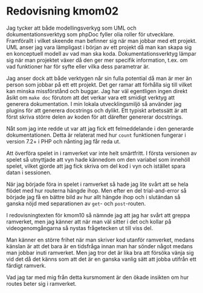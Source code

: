 ---
---

# Redovisning kmom02

Jag tycker att både modellingsverkyg som UML och dokumentationsverktyg som
phpDoc fyller olia roller för utvecklare. Framförallt i vilket skeende man
befinner sig när man jobbar med ett projekt. UML anser jag vara lämpligast i
början av ett projekt då man kan skapa sig en konceptuell modell av vad man ska
koda. Dokumentationsverktyg lämpar sig när man projektet växer då den ger mer
specifik information, t.ex. om vad funktioner har för syfte eller vilka dess
parametrar är.

Jag anser dock att både verktygen når sin fulla potential då man är mer än
person som jobbar på ett ett projekt. Det ger ramar att förhålla sig till vilket
kan minska missförstånd och buggar. Jag har väl egentligen ingen direkt åsikt om
`make doc` förutom att det verkar vara ett smidigt verktyg att generera
dokumentation. I min lokala utvecklingsmiljö så använder jag plugins för att
generera docstrings och dylikt. Ett typiskt arbetssätt är att först skriva
större delen av koden för att därefter genererar docstrings.

Nåt som jag inte redde ut var att jag fick ett felmeddelande i den generarde
dokumentationen. Detta är relaterat med hur `count` funktionen fungerar i
version 7.2+ i PHP och nånting jag får reda ut.

Att överföra spelet in i ramverket var inte helt smärtfritt. I första versionen
av spelet så utnyttjade att vyn hade kännedom om den variabel som innehöll
spelet, vilket gjorde att jag fick skriva om del kod i vyn och istället spara
datan i sessionen.

När jag började föra in spelet i ramverket så hade jag lite svårt att se hela
flödet med hur routerna hängde ihop. Men efter en del trial-and-error så började
jag få en bättre bild av hur allt hängde ihop och i slutändan så ganska nöjd med
separationen av `get`- och `post`-routen.

I redovisningtexten för kmom10 så nämnde jag att jag har svårt att greppa
ramverket, men jag känner att när man väl sitter i det och kollar på
videogenomgångarna så nystas frågetecken ut till viss del.

Man känner en större frihet när man skriver kod utanför ramverket, medans
känslan är att det bara är en tidsfråga innan man har sönder något medans man
jobbar inuti ramverket. Men jag tror det är lika bra att försöka vänja sig vid
det då det känns som att det är en ganska vanlig sätt att jobba utifrån ett
färdigt ramverk.

Vad jag tar med mig från detta kursmoment är den ökade insikten om hur routes
beter sig i ramverket.
